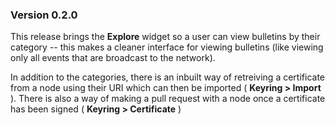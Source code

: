### Version 0.2.0 ###

This release brings the **Explore** widget so a user can view bulletins by their category -- this makes a cleaner interface for viewing bulletins (like viewing only all events that are broadcast to the network).

In addition to the categories, there is an inbuilt way of retreiving a certificate from a node using their URI which can then be imported ( **Keyring > Import** ). There is also a way of making a pull request with a node once a certificate has been signed ( **Keyring > Certificate** )
